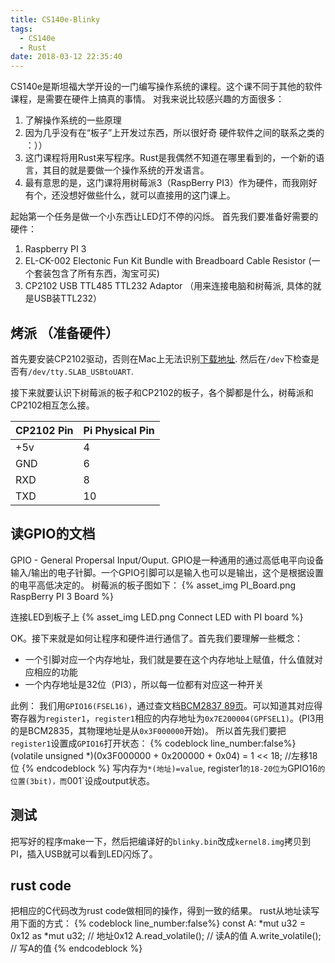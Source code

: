 ```yaml
---
title: CS140e-Blinky
tags:
  - CS140e
  - Rust
date: 2018-03-12 22:35:40
---
```


CS140e是斯坦福大学开设的一门编写操作系统的课程。这个课不同于其他的软件课程，是需要在硬件上搞真的事情。
对我来说比较感兴趣的方面很多：
1. 了解操作系统的一些原理
1. 因为几乎没有在“板子”上开发过东西，所以很好奇 硬件软件之间的联系之类的 ：））
1. 这门课程将用Rust来写程序。Rust是我偶然不知道在哪里看到的，一个新的语言，其目的就是要做一个操作系统的开发语言。
1. 最有意思的是，这门课将用树莓派3（RaspBerry PI3）作为硬件，而我刚好有个，还没想好做些什么，就可以直接用的这门课上。
<!-- more -->

起始第一个任务是做一个小东西让LED灯不停的闪烁。
首先我们要准备好需要的硬件：
1. Raspberry PI 3
1. EL-CK-002 Electonic Fun Kit Bundle with Breadboard Cable Resistor (一个套装包含了所有东西，淘宝可买)
1. CP2102 USB TTL485 TTL232 Adaptor （用来连接电脑和树莓派, 具体的就是USB装TTL232）

## 烤派 （准备硬件）
首先要安装CP2102驱动，否则在Mac上无法识别[下载地址](https://www.silabs.com/documents/public/software/Mac_OSX_VCP_Driver.zip).
然后在`/dev`下检查是否有`/dev/tty.SLAB_USBtoUART`.

接下来就要认识下树莓派的板子和CP2102的板子，各个脚都是什么，树莓派和CP2102相互怎么接。

| CP2102 Pin | Pi Physical Pin |
|:-----|:-----|
| +5v | 4 |
| GND | 6 |
| RXD | 8 |
| TXD | 10 |

## 读GPIO的文档
GPIO - General Propersal Input/Ouput. GPIO是一种通用的通过高低电平向设备输入/输出的电子针脚。一个GPIO引脚可以是输入也可以是输出，这个是根据设置的电平高低决定的。
树莓派的板子图如下：
{% asset_img PI_Board.png RaspBerry PI 3 Board %}

连接LED到板子上
{% asset_img LED.png Connect LED with PI board %}

OK。接下来就是如何让程序和硬件进行通信了。首先我们要理解一些概念：
+ 一个引脚对应一个内存地址，我们就是要在这个内存地址上赋值，什么值就对应相应的功能
+ 一个内存地址是32位（PI3），所以每一位都有对应这一种开关

此例：
我们用`GPIO16(FSEL16)`，通过查文档[BCM2837 89页](https://web.stanford.edu/class/cs140e/docs/BCM2837-ARM-Peripherals.pdf)。可以知道其对应得寄存器为`register1`，`register1`相应的内存地址为`0x7E200004(GPFSEL1)`。(PI3用的是BCM2835，其物理地址是从`0x3F000000`开始)。
所以首先我们要把`register1`设置成`GPIO16`打开状态：
{% codeblock line_number:false%}
  (volatile unsigned *)(0x3F000000 + 0x200000 + 0x04) = 1 << 18; //左移18位
{% endcodeblock %}
写内存为`*(地址)=value`, register1`的18-20位为`GPIO16`的位置(3bit)，而`001`设成output状态。
## 测试
把写好的程序make一下，然后把编译好的`blinky.bin`改成`kernel8.img`拷贝到PI，插入USB就可以看到LED闪烁了。

## rust code
把相应的C代码改为rust code做相同的操作，得到一致的结果。
rust从地址读写用下面的方式：
{% codeblock line_number:false%}
  const A: *mut u32 = 0x12 as *mut u32; // 地址0x12
  A.read_volatile();                    // 读A的值
  A.write_volatile();                   // 写A的值
{% endcodeblock %}
